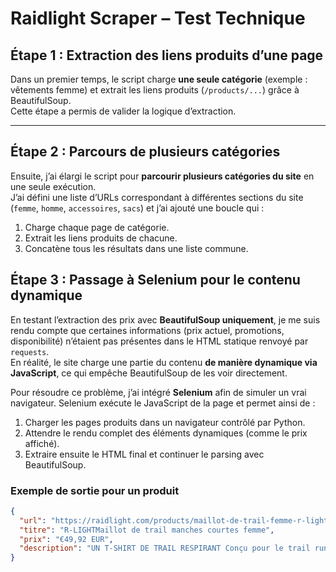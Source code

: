 # Raidlight Scraper – Test Technique

## Étape 1 : Extraction des liens produits d’une page
Dans un premier temps, le script charge **une seule catégorie** (exemple : vêtements femme) et extrait les liens produits (`/products/...`) grâce à BeautifulSoup.  
Cette étape a permis de valider la logique d’extraction.

---

## Étape 2 : Parcours de plusieurs catégories
Ensuite, j’ai élargi le script pour **parcourir plusieurs catégories du site** en une seule exécution.  
J’ai défini une liste d’URLs correspondant à différentes sections du site (`femme`, `homme`, `accessoires`, `sacs`) et j’ai ajouté une boucle qui :

1. Charge chaque page de catégorie.
2. Extrait les liens produits de chacune.
3. Concatène tous les résultats dans une liste commune.

## Étape 3 : Passage à Selenium pour le contenu dynamique

En testant l’extraction des prix avec **BeautifulSoup uniquement**, je me suis rendu compte que certaines informations (prix actuel, promotions, disponibilité) n’étaient pas présentes dans le HTML statique renvoyé par `requests`.  
En réalité, le site charge une partie du contenu **de manière dynamique via JavaScript**, ce qui empêche BeautifulSoup de les voir directement.  

Pour résoudre ce problème, j’ai intégré **Selenium** afin de simuler un vrai navigateur. Selenium exécute le JavaScript de la page et permet ainsi de :

1. Charger les pages produits dans un navigateur contrôlé par Python.  
2. Attendre le rendu complet des éléments dynamiques (comme le prix affiché).  
3. Extraire ensuite le HTML final et continuer le parsing avec BeautifulSoup.  

### Exemple de sortie pour un produit
```json
{
  "url": "https://raidlight.com/products/maillot-de-trail-femme-r-light",
  "titre": "R-LIGHTMaillot de trail manches courtes femme",
  "prix": "€49,92 EUR",
  "description": "UN T-SHIRT DE TRAIL RESPIRANT Conçu pour le trail running léger, le t-shirt R-light pèse 100 grammes et est l'un des t-shirts les plus légers de notre collection. Il possède des micro-trous sous les bras et un col demi-zip qui facilite la régulation de la température de votre corps. Enfin, le polyester recyclé à 80% est une matière très respirante."
}



